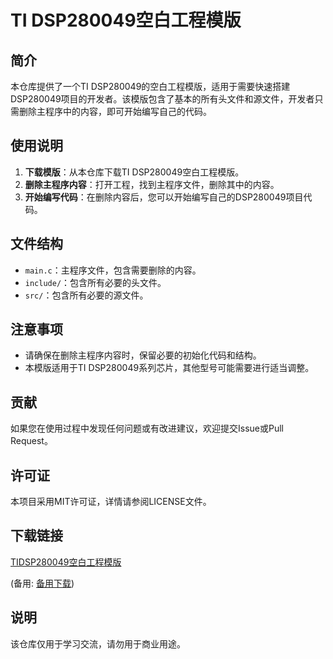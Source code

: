 # TI DSP280049空白工程模版

## 简介

本仓库提供了一个TI DSP280049的空白工程模版，适用于需要快速搭建DSP280049项目的开发者。该模版包含了基本的所有头文件和源文件，开发者只需删除主程序中的内容，即可开始编写自己的代码。

## 使用说明

1. **下载模版**：从本仓库下载TI DSP280049空白工程模版。
2. **删除主程序内容**：打开工程，找到主程序文件，删除其中的内容。
3. **开始编写代码**：在删除内容后，您可以开始编写自己的DSP280049项目代码。

## 文件结构

- `main.c`：主程序文件，包含需要删除的内容。
- `include/`：包含所有必要的头文件。
- `src/`：包含所有必要的源文件。

## 注意事项

- 请确保在删除主程序内容时，保留必要的初始化代码和结构。
- 本模版适用于TI DSP280049系列芯片，其他型号可能需要进行适当调整。

## 贡献

如果您在使用过程中发现任何问题或有改进建议，欢迎提交Issue或Pull Request。

## 许可证

本项目采用MIT许可证，详情请参阅LICENSE文件。

## 下载链接
[TIDSP280049空白工程模版](https://pan.quark.cn/s/522d5ad6b755) 

(备用: [备用下载](https://pan.baidu.com/s/1RxWcadhlY1xTp4zba3pGEA?pwd=1234))

## 说明

该仓库仅用于学习交流，请勿用于商业用途。
